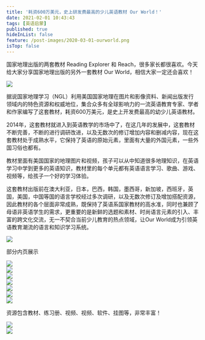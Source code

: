 ```yaml
---
title: '耗资600万美元，史上研发费最高的少儿英语教材 Our World！'
date: 2021-02-01 10:43:43
tags: [英语启蒙]
published: true
hideInList: false
feature: /post-images/2020-03-01-ourworld.png
isTop: false
---
```

<p>
	国家地理出版的两套教材 Reading Explorer 和 Reach，很多家长都很喜欢。今天给大家分享国家地理出版的另外一套教材 Our World，相信大家一定还会喜欢！
</p>
<div>
	<img src="/images/33280-5cb3de1c62c258b2.png" width="null" height="null" style="width:auto;height:auto;" /><br />
	<div>
	</div>
</div>
<p>
	据说国家地理学习（NGL）利用美国国家地理在图片和影像资料、新闻出版发行领域内的特色资源和权威地位，集合众多有全球影响力的一流英语教育专家、学者和作家编写了这套教材，耗资600万美元，是史上开发费最高的幼少儿英语教材。
</p>
<p>
	2014年，这套教材就进入到英语教学的市场中了，在这几年的发展中，这套教材不断完善，不断的进行调研改进，以及无数次的修订增加内容和删减内容，现在这套教材处于成熟水平，它保持了英语的原始元素，里面有大量的外国元素，一些外国习俗也都有。
</p>
<p>
	教材里面有美国国家的地理图片和视频，孩子可以从中知道很多地理知识，在英语学习中学到更多的英语知识，教材里的每个单元都有英语语言学习、歌曲、游戏、视频等，给孩子一个好的学习体验。
</p>
<p>
	这套教材出版前在澳大利亚，日本，巴西，韩国，墨西哥，新加坡，西班牙，英国，美国，中国等国的语言学校经过多次调研，以及无数次修订及增加搭配资源，因此教材的各个层面非常成熟，既保持了英语系国家教材的高水准，同时也兼顾了母语非英语学生的需求，更重要的是新鲜的选题和素材、时尚语言元素的引入、丰富的跨文化交流，无一不契合当前少儿教育的热点领域，让Our World成为引领英语教育潮流的语言和知识学习系统。
</p>
<div>
	<img src="/images/33280-137ba2be175c4728.png" width="null" height="null" style="width:auto;height:auto;" /><br />
	<div>
	</div>
</div>
<p>
	部分内页展示
</p>
<div>
	<img src="/images/33280-9804eb900ae02070.png" width="null" height="null" style="width:auto;height:auto;" /><br />
	<div>
	</div>
</div>
<div>
	<img src="/images/33280-e1ac6326ebe74f75.png" width="null" height="null" style="width:auto;height:auto;" /><br />
	<div>
	</div>
</div>
<div>
	<img src="/images/33280-f0c556b63ddb80ac.png" width="null" height="null" style="width:auto;height:auto;" /><br />
	<div>
	</div>
</div>
<div>
	<img src="/images/33280-2070067c488b3c8c.png" width="null" height="null" style="width:auto;height:auto;" /><br />
	<div>
	</div>
</div>
<div>
	<img src="/images/33280-b15ebbc63f5c90f2.png" width="null" height="null" style="width:auto;height:auto;" /><br />
	<div>
	</div>
</div>
<div>
	<img src="/images/33280-a01430a3d0c63fa4.png" width="null" height="null" style="width:auto;height:auto;" /><br />
	<div>
	</div>
</div>
<div>
	<img src="/images/33280-9e7506db293f7743.png" width="null" height="null" style="width:auto;height:auto;" /><br />
	<div>
	</div>
</div>
<p>
	资源包含教材、练习册、视频、视频、软件、挂图等，非常丰富！
</p>
<div>
	<img src="/images/33280-e887e106f81a3f1f.png" width="null" height="null" style="width:auto;height:auto;" /><br />
	<div>
	</div>
</div>
<div>
	<img src="/images/33280-ed8a5a2f6a95d144.png" width="null" height="null" style="width:auto;height:auto;" /><br />
	<div>
	</div>
</div>
